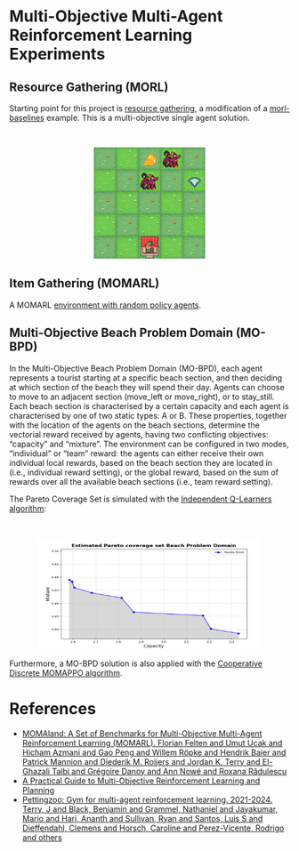 # Multi-Objective Multi-Agent Reinforcement Learning Experiments

## Resource Gathering (MORL)
Starting point for this project is [resource gathering](https://github.com/doesburg11/MOMARL/blob/main/MO_Gymnasium/resource_gathering/mpmoq_policy.py), a modification of a [morl-baselines](https://github.com/LucasAlegre/morl-baselines) example. This is a multi-objective single agent solution.

</br>
<p align="center">
    <img src="https://github.com/doesburg11/MOMARL/blob/main/assets/myagent1.gif" width="200" height="200"/>
</p>

## Item Gathering (MOMARL)

A MOMARL [environment with random policy agents](https://github.com/doesburg11/MOMARL/blob/main/MOMALand/item_gathering/random/random_policy_aec_human.py). 

## Multi-Objective Beach Problem Domain (MO-BPD)

In the Multi-Objective Beach Problem Domain (MO-BPD), each agent represents a tourist starting at a specific beach section, and then deciding at which section of the beach they will spend their day. Agents can choose to move to an adjacent section (move_left or move_right), or to stay_still.
Each beach section is characterised by a certain capacity and each agent is characterised by one of two static types: A or B. These properties, together with the location of the agents on the beach sections, determine the vectorial reward received by agents, having two conflicting objectives: “capacity” and “mixture”. The environment can be configured in two modes, “individual” or “team” reward: the agents can either receive their own individual local rewards, based on the beach section they are located in (i.e., individual reward setting), or the
global reward, based on the sum of rewards over all the available beach sections (i.e., team reward setting).

The Pareto Coverage Set is simulated with the [Independent Q-Learners algorithm](https://github.com/Farama-Foundation/momaland/blob/main/momaland/learning/iql/iql.py):

</br>
<p align="center">
    <img src="https://github.com/doesburg11/MOMARL/blob/main/assets/pareto.png" width="400" height="200"/>
</p>

Furthermore, a MO-BPD solution is also applied with the [Cooperative Discrete MOMAPPO algorithm](https://github.com/doesburg11/MOMARL/blob/main/MOMALand/beach/cooperative_momappo/discrete_momappo.py).

# References

- [MOMAland: A Set of Benchmarks for Multi-Objective Multi-Agent Reinforcement Learning (MOMARL). Florian Felten and Umut Ucak and Hicham Azmani and Gao Peng and Willem Röpke and Hendrik Baier and Patrick Mannion and Diederik M. Roijers and Jordan K. Terry and El-Ghazali Talbi and Grégoire Danoy and Ann Nowé and Roxana Rădulescu](https://momaland.farama.org/)
- [A Practical Guide to Multi-Objective Reinforcement Learning and Planning](https://arxiv.org/abs/2103.09568)
- [Pettingzoo: Gym for multi-agent reinforcement learning. 2021-2024. Terry, J and Black, Benjamin and Grammel, Nathaniel and Jayakumar, Mario and Hari, Ananth and Sullivan, Ryan and Santos, Luis S and Dieffendahl, Clemens and Horsch, Caroline and Perez-Vicente, Rodrigo and others](https://pettingzoo.farama.org/)  

